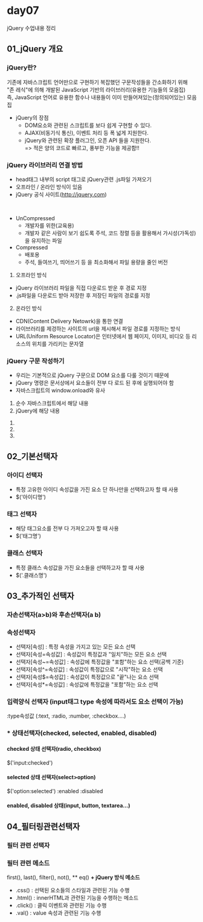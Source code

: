 # day07
jQuery 수업내용 정리

## 01_jQuery 개요

### jQuery란?
기존에 자바스크립트 언어만으로 구현하기 복잡했던 구문작성들을 간소화하기 위해 <br>
"존 레식"에 의해 개발된 JavaScript 기반의 라이브러리(유용한 기능들의 모음집) <br>
즉, JavaScript 언어로 유용한 함수나 내용들이 이미 만들어져있는(정의되어있는) 모음집 <br>


* jQuery의 장점
  - DOM요소와 관련된 스크립트를 보다 쉽게 구현할 수 있다.
  - AJAX(비동기식 통신), 이벤트 처리 등 폭 넓게 지원한다.
  - jQuery와 관련된 확장 플러그인, 오픈 API 들을 지원한다. <br>
  => 적은 양의 코드로 빠르고, 풍부한 기능을 제공함!!
  
### jQuery 라이브러리 연결 방법
* head태그 내부의 script 태그로 jQuery관련 .js파일 가져오기
* 오프라인 / 온라인 방식이 있음
* jQuery 공식 사이트(http://jquery.com)
<br>

* UnCompressed
  - 개발자를 위한(교육용)
  - 개발자 같은 사람이 보기 쉽도록 주석, 코드 정렬 등을 활용해서 가시성(가독성)을 유지하는 파일
* Compressed
  - 배포용
  - 주석, 들여쓰기, 띄어쓰기 등	을 최소화해서 파일 용량을 줄인 버전
1. 오프라인 방식
* jQuery 라이브러리 파일을 직접 다운로드 받운 후 경로 지정
* .js파일을 다운로드 받아 저장한 후 저장딘 파일의 경로를 지정
2. 온라인 방식
* CDN(Content Delivery Netowrk)을 통한 연결
* 라이브러리를 제겅하는 사이트의 url을 제시해서 파일 경로를 지정하는 방식
* URL(Uniform Resource Locator)은 인터넷에서 웹 페이지, 이미지, 비디오 등 리소스의 위치를 가리키는 문자열

### jQuery 구문 작성하기
* 우리는 기본적으로 jQuery 구문으로 DOM 요소를 다룰 것이기 때문에
* jQuery 명령은 문서상에서 요소들이 전부 다 로드 된 후에 실행되어야 함
* 자바스크립트의 window.onload와 유사
1. 순수 자바스크립트에서 해당 내용
2. jQuery에 해당 내용
  1) 
  2)
  3)

## 02_기본선택자
### 아이디 선택자
* 특정 고유한 아이디 속성값을 가진 요소 단 하나만을 선택하고자 할 때 사용
* $('아이디명')
### 태그 선택자
* 해당 태그요소를 전부 다 가져오고자 할 때 사용
* $('태그명')
### 클래스 선택자
* 특정 클래스 속성값을 가진 요소들을 선택하고자 할 때 사용
* $('.클래스명')

## 03_추가적인 선택자
### 자손선택자(a>b)와 후손선택자(a b)
### 속성선택자
* 선택자[속성] : 특정 속성을 가지고 있는 모든 요소 선택
* 선택자[속성=속성값] : 속성값이 특정값과 "일치"하는 모든 요소 선택
* 선택자[속성~=속성값] : 속성값에 특정값을 "포함"하는 요소 선택(공백 기준)
* 선택자[속성^=속성값] : 속성값이 특정값으로 "시작"하는 요소 선택
* 선택자[속성$=속성값] : 속성값이 특정값으로 "끝"나는 요소 선택
* 선택자[속성*=속성값] : 속성값에 특정값을 "포함"하는 요소 선택

### 입력양식 선택자 (input태그 type 속성에 따라서도 요소 선택이 가능)
:type속성값
(:text, :radio, :number, :checkbox....)

### * 상태선택자(checked, selected, enabled, disabled)

#### checked 상태 선택자(radio, checkbox)
$('input:checked')

#### selected 상태 선택자(select>option)
$('option:selected')
:enabled
:disabled

#### enabled, disabled 상태(input, button, textarea...)

## 04_필터링관련선택자

### 필터 관련 선택자

### 필터 관련 메소드
first(), last(), filter(), not(),   ** eq()
<b>+ jQuery 방식 메소드 </b>
* .css() : 선택된 요소들의 스타일과 관련된 기능 수행
* .html() : innerHTML과 관련된 기능을 수행하는 메소드
* .click() : 클릭 이벤트와 관련된 기능 수행
* .val() : value 속성과 관련된 기능 수행


